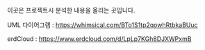 이곳은 프로젝트시 분석한 내용을 올리는 곳입니다.

UML 다이어그램 : https://whimsical.com/BTo1S1tp2qowhRtbkaBUuc

erdCloud : https://www.erdcloud.com/d/LpLp7KGh8DJXWPxmB